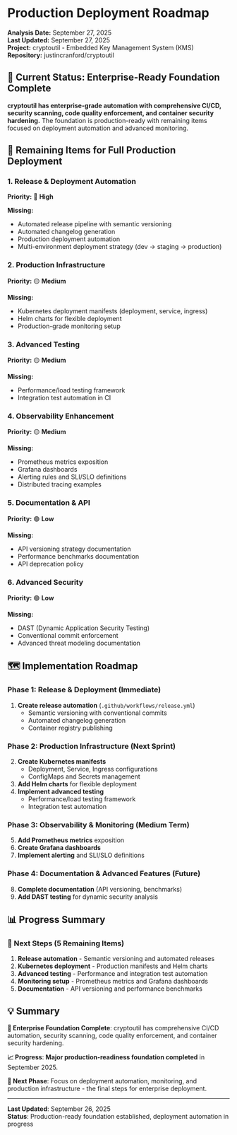 # Production Deployment Roadmap

**Analysis Date:** September 27, 2025  
**Last Updated:** September 27, 2025  
**Project:** cryptoutil - Embedded Key Management System (KMS)  
**Repository:** justincranford/cryptoutil  

## 🚀 **Current Status: Enterprise-Ready Foundation Complete**

**cryptoutil has enterprise-grade automation with comprehensive CI/CD, security scanning, code quality enforcement, and container security hardening.** The foundation is production-ready with remaining items focused on deployment automation and advanced monitoring.

## 🎯 **Remaining Items for Full Production Deployment**

### 1. **Release & Deployment Automation**
**Priority:** 🔴 **High**

**Missing:**
- Automated release pipeline with semantic versioning
- Automated changelog generation
- Production deployment automation
- Multi-environment deployment strategy (dev → staging → production)

### 2. **Production Infrastructure**
**Priority:** 🟡 **Medium**

**Missing:**
- Kubernetes deployment manifests (deployment, service, ingress)
- Helm charts for flexible deployment
- Production-grade monitoring setup

### 3. **Advanced Testing**
**Priority:** 🟡 **Medium**

**Missing:**
- Performance/load testing framework  
- Integration test automation in CI

### 4. **Observability Enhancement**
**Priority:** 🟡 **Medium**

**Missing:**
- Prometheus metrics exposition
- Grafana dashboards
- Alerting rules and SLI/SLO definitions
- Distributed tracing examples

### 5. **Documentation & API**
**Priority:** 🟢 **Low**

**Missing:**
- API versioning strategy documentation
- Performance benchmarks documentation
- API deprecation policy

### 6. **Advanced Security**
**Priority:** 🟢 **Low**

**Missing:**
- DAST (Dynamic Application Security Testing)
- Conventional commit enforcement
- Advanced threat modeling documentation

## 🗺️ **Implementation Roadmap**

### **Phase 1: Release & Deployment (Immediate)**
1. **Create release automation** (`.github/workflows/release.yml`)
   - Semantic versioning with conventional commits
   - Automated changelog generation
   - Container registry publishing

### **Phase 2: Production Infrastructure (Next Sprint)**  
2. **Create Kubernetes manifests**
   - Deployment, Service, Ingress configurations
   - ConfigMaps and Secrets management
3. **Add Helm charts** for flexible deployment
4. **Implement advanced testing**
   - Performance/load testing framework
   - Integration test automation

### **Phase 3: Observability & Monitoring (Medium Term)**
5. **Add Prometheus metrics** exposition
6. **Create Grafana dashboards**
7. **Implement alerting** and SLI/SLO definitions

### **Phase 4: Documentation & Advanced Features (Future)**
8. **Complete documentation** (API versioning, benchmarks)
9. **Add DAST testing** for dynamic security analysis

## 📊 **Progress Summary**

### **🎯 Next Steps (5 Remaining Items)**
1. **Release automation** - Semantic versioning and automated releases
2. **Kubernetes deployment** - Production manifests and Helm charts
3. **Advanced testing** - Performance and integration test automation
4. **Monitoring setup** - Prometheus metrics and Grafana dashboards
5. **Documentation** - API versioning and performance benchmarks

## 💡 **Summary**

**🎉 Enterprise Foundation Complete**: cryptoutil has comprehensive CI/CD automation, security scanning, code quality enforcement, and container security hardening.

**📈 Progress**: **Major production-readiness foundation completed** in September 2025.

**🚀 Next Phase**: Focus on deployment automation, monitoring, and production infrastructure - the final steps for enterprise deployment.

---

**Last Updated**: September 26, 2025  
**Status**: Production-ready foundation established, deployment automation in progress
